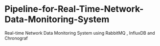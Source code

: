# Pipeline-for-Real-Time-Network-Data-Monitoring-System
Real-time Network Data Monitoring System using RabbitMQ , InfluxDB and Chronograf
